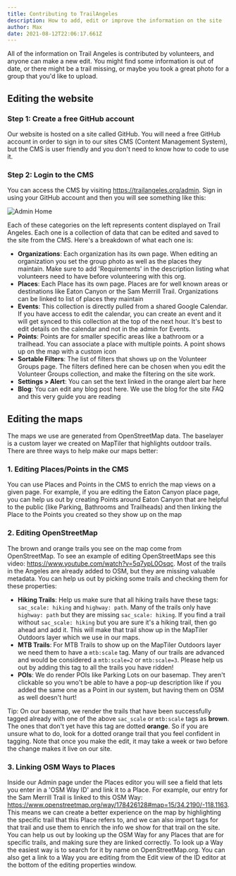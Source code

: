 ```yaml
---
title: Contributing to TrailAngeles
description: How to add, edit or improve the information on the site
author: Max
date: 2021-08-12T22:06:17.661Z
---
```

All of the information on Trail Angeles is contributed by volunteers, and anyone can make a new edit. You might find some information is out of date, or there might be a trail missing, or maybe you took a great photo for a group that you'd like to upload.

## Editing the website

### Step 1: Create a free GitHub account

Our website is hosted on a site called GitHub. You will need a free GitHub account in order to sign in to our sites CMS (Content Management System), but the CMS is user friendly and you don't need to know how to code to use it.

### Step 2: Login to the CMS

You can access the CMS by visiting https://trailangeles.org/admin. Sign in using your GitHub account and then you will see something like this:

![](/static/img/screenshot_20210812_150939.jpg "Admin Home")

Each of these categories on the left represents content displayed on Trail Angeles. Each one is a collection of data that can be edited and saved to the site from the CMS. Here's a breakdown of what each one is:

* **Organizations**: Each organization has its own page. When editing an organization you set the group photo as well as the places they maintain. Make sure to add 'Requirements' in the description listing what volunteers need to have before volunteering with this org.
* **Places**: Each Place has its own page. Places are for well known areas or destinations like Eaton Canyon or the Sam Merrill Trail. Organizations can be linked to list of places they maintain
* **Events**: This collection is directly pulled from a shared Google Calendar. If you have access to edit the calendar, you can create an event and it will get synced to this collection at the top of the next hour. It's best to edit details on the calendar and not in the admin for Events.
* **Points**: Points are for smaller specific areas like a bathroom or a trailhead. You can associate a place with multiple points. A point shows up on the map with a custom icon
* **Sortable Filters**: The list of filters that shows up on the Volunteer Groups page. The filters defined here can be chosen when you edit the Volunteer Groups collection, and make the filtering on the site work.
* **Settings > Alert**: You can set the text linked in the orange alert bar here
* **Blog**: You can edit any blog post here. We use the blog for the site FAQ and this very guide you are reading

## Editing the maps

The maps we use are generated from OpenStreetMap data. The baselayer is a custom layer we created on MapTiler that highlights outdoor trails. There are three ways to help make our maps better:

### 1. Editing Places/Points in the CMS

You can use Places and Points in the CMS to enrich the map views on a given page. For example, if you are editing the Eaton Canyon place page, you can help us out by creating Points around Eaton Canyon that are helpful to the public (like Parking, Bathrooms and Trailheads) and then linking the Place to the Points you created so they show up on the map

### 2. Editing OpenStreetMap 

The brown and orange trails you see on the map come from OpenStreetMap. To see an example of editing OpenStreetMaps see this video: https://www.youtube.com/watch?v=5q7ypL0Osqc. Most of the trails in the Angeles are already added to OSM, but they are missing valuable metadata. You can help us out by picking some trails and checking them for these properties:

* **Hiking Trails**: Help us make sure that all hiking trails have these tags: `sac_scale: hiking` and `highway: path`. Many of the trails only have `highway: path` but they are missing `sac_scale: hiking`. If you find a trail without `sac_scale: hiking` but you are sure it's a hiking trail, then go ahead and add it. This will make that trail show up in the MapTiler Outdoors layer which we use in our maps. 
* **MTB Trails**: For MTB Trails to show up on the MapTiler Outdoors layer we need them to have a `mtb:scale` tag. Many of our trails are advanced and would be considered a `mtb:scale=2` or `mtb:scale=3`. Please help us out by adding this tag to all the trails you have ridden!
* **POIs**: We do render POIs like Parking Lots on our basemap. They aren't clickable so you wno't be able to have a pop-up description like if you added the same one as a Point in our system, but having them on OSM as well doesn't hurt!

Tip: On our basemap, we render the trails that have been successfully tagged already with one of the above `sac_scale` or `mtb:scale` tags as **brown**. The ones that don't yet have this tag are dotted **orange**. So if you are unsure what to do, look for a dotted orange trail that you feel confident in tagging. Note that once you make the edit, it may take a week or two before the change makes it live on our site.

### 3. Linking OSM Ways to Places

Inside our Admin page under the Places editor you will see a field that lets you enter in a 'OSM Way ID' and link it to a Place. For example, our entry for the Sam Merrill Trail is linked to this OSM Way: https://www.openstreetmap.org/way/178426128#map=15/34.2190/-118.1163. This means we can create a better experience on the map by highlighting the specific trail that this Place refers to, and we can also import tags for that trail and use them to enrich the info we show for that trail on the site. You can help us out by looking up the OSM Way for any Places that are for specific trails, and making sure they are linked correctly. To look up a Way the easiest way is to search for it by name on OpenStreetMap.org. You can also get a link to a Way you are editing from the Edit view of the ID editor at the bottom of the editing properties window.
